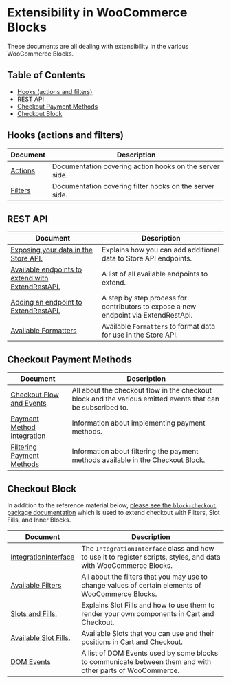 # Extensibility in WooCommerce Blocks <!-- omit in toc -->

These documents are all dealing with extensibility in the various WooCommerce Blocks.

## Table of Contents <!-- omit in toc -->

- [Hooks (actions and filters)](#hooks-actions-and-filters)
- [REST API](#rest-api)
- [Checkout Payment Methods](#checkout-payment-methods)
- [Checkout Block](#checkout-block)

## Hooks (actions and filters)

| Document                | Description                                             |
| ----------------------- | ------------------------------------------------------- |
| [Actions](./actions.md) | Documentation covering action hooks on the server side. |
| [Filters](./filters.md) | Documentation covering filter hooks on the server side. |

## REST API

| Document                                                                                | Description                                                                         |
| --------------------------------------------------------------------------------------- | ----------------------------------------------------------------------------------- |
| [Exposing your data in the Store API.](./extend-rest-api-add-data.md)                   | Explains how you can add additional data to Store API endpoints.                    |
| [Available endpoints to extend with ExtendRestAPI.](./available-endpoints-to-extend.md) | A list of all available endpoints to extend.                                        |
| [Adding an endpoint to ExtendRestAPI.](./extend-rest-api-new-endpoint.md)               | A step by step process for contributors to expose a new endpoint via ExtendRestApi. |
| [Available Formatters](./extend-rest-api-formatters.md)                                 | Available `Formatters` to format data for use in the Store API.                     |

## Checkout Payment Methods

| Document                                                      | Description                                                                                                 |
| ------------------------------------------------------------- | ----------------------------------------------------------------------------------------------------------- |
| [Checkout Flow and Events](./checkout-flow-and-events.md)     | All about the checkout flow in the checkout block and the various emitted events that can be subscribed to. |
| [Payment Method Integration](./payment-method-integration.md) | Information about implementing payment methods.                                                             |
| [Filtering Payment Methods](./filtering-payment-methods.md)   | Information about filtering the payment methods available in the Checkout Block.                            |

## Checkout Block

In addition to the reference material below, [please see the `block-checkout` package documentation](../../packages/checkout/README.md) which is used to extend checkout with Filters, Slot Fills, and Inner Blocks.

| Document                                           | Description                                                                                                       |
| -------------------------------------------------- | ----------------------------------------------------------------------------------------------------------------- |
| [IntegrationInterface](./integration-interface.md) | The `IntegrationInterface` class and how to use it to register scripts, styles, and data with WooCommerce Blocks. |
| [Available Filters](./available-filters.md)        | All about the filters that you may use to change values of certain elements of WooCommerce Blocks.                |
| [Slots and Fills.](./slot-fills.md)                | Explains Slot Fills and how to use them to render your own components in Cart and Checkout.                       |
| [Available Slot Fills.](./available-slot-fills.md) | Available Slots that you can use and their positions in Cart and Checkout.                                        |
| [DOM Events](./dom-events.md)                      | A list of DOM Events used by some blocks to communicate between them and with other parts of WooCommerce.         |
